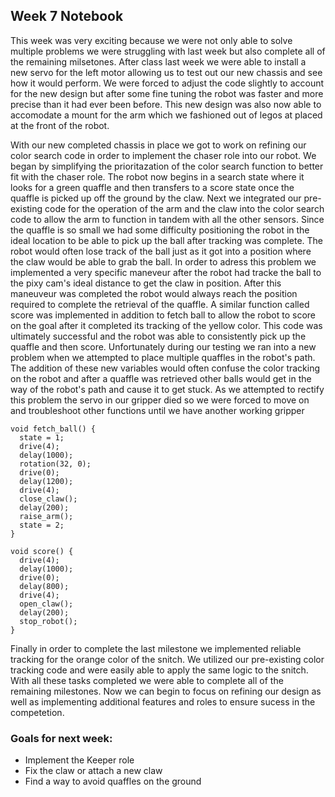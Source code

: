 ## Week 7 Notebook

This week was very exciting because we were not only able to solve multiple problems we were struggling with last week but also complete all of
the remaining milsetones. After class last week we were able to install a new servo for the left motor allowing us to test out our new chassis and see
how it would perform. We were forced to adjust the code slightly to account for the new design but after some fine tuning the robot was faster and more precise 
than it had ever been before. This new design was also now able to accomodate a mount for the arm which we fashioned out of legos at placed at the front of 
the robot. 

With our new completed chassis in place we got to work on refining our color search code in order to implement the chaser role into our robot.
We began by simplifying the prioritazation of the color search function  to better fit with the chaser role. The robot now begins in a search state where
it looks for a green quaffle and then transfers to a score state once the quaffle is picked up off the ground by the claw. 
Next we integrated our pre-existing code for the operation of the arm and the claw into the color search code to allow the arm to function in tandem with all the other sensors.
Since the quaffle is so small we had some difficulty positioning the robot in the ideal location to be able to pick up the ball after tracking was complete. The robot would often lose track of 
the ball just as it got into a position where the claw would be able to grab the ball. In order to adress this problem we implemented a very specific maneveur after the robot had tracke
the ball to the pixy cam's ideal distance to get the claw in position. After this maneuveur was completed the robot would always reach the position required to complete
the retrieval of the quaffle. A similar function called score was implemented in addition to fetch ball to allow the robot to score on the goal after it completed its tracking of the yellow color.
This code was ultimately successful and the robot was able to consistently pick up the quaffle and then score. Unfortunately during our testing we ran into a new problem when we attempted to place 
multiple quaffles in the robot's path. The addition of these new variables would often confuse the color tracking on the robot and after a quaffle was retrieved other balls would get in the way of the robot's path
and cause it to get stuck. As we attempted to rectify this problem the servo in our gripper died so we were forced to move on and troubleshoot other functions until we
have another working gripper
``` 
void fetch_ball() {
  state = 1;
  drive(4);
  delay(1000);
  rotation(32, 0);
  drive(0);
  delay(1200);
  drive(4);
  close_claw();
  delay(200);
  raise_arm();
  state = 2;
}

void score() {
  drive(4);
  delay(1000);
  drive(0);
  delay(800);
  drive(4);
  open_claw();
  delay(200);
  stop_robot();
}
``` 

Finally in order to complete the last milestone we implemented reliable tracking for the orange color of the snitch. We utilized our pre-existing color tracking code and
were easily able to apply the same logic to the snitch. With all these tasks completed we were able to complete all of the remaining milestones. Now we can begin to focus on refining our design
as well as implementing additional features and roles to ensure sucess in the competetion.

### Goals for next week:
- Implement the Keeper role
- Fix the claw or attach a new claw
- Find a way to avoid quaffles on the ground
